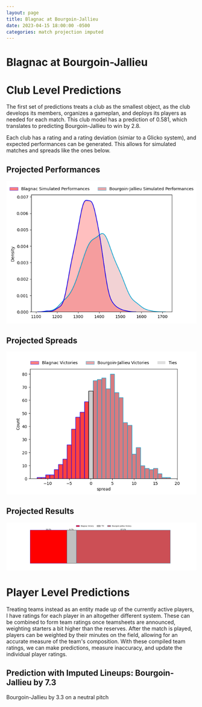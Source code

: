```yaml
---  
layout: page  
title: Blagnac at Bourgoin-Jallieu  
date: 2023-04-15 18:00:00 -0500  
categories: match projection imputed  
---
```

# Blagnac at Bourgoin-Jallieu

# Club Level Predictions


The first set of predictions treats a club as the smallest object, as the club develops its members, organizes a gameplan, and deploys its players as needed for each match. This club model has a prediction of 0.581, which translates to predicting Bourgoin-Jallieu to win by 2.8.

Each club has a rating and a rating deviation (simiar to a Glicko system), and expected performances can be generated. This allows for simulated matches and spreads like the ones below.
## Projected Performances


![Projected Performances](plots/performances_2023-04-15-Bourgoin-Jallieu-Blagnac.png)
## Projected Spreads


![Projected Spreads](plots/spreads_2023-04-15-Bourgoin-Jallieu-Blagnac.png)
## Projected Results


![Projected Results](plots/resultbar_2023-04-15-Bourgoin-Jallieu-Blagnac.png)
# Player Level Predictions


Treating teams instead as an entity made up of the currently active players, I have ratings for each player in an altogether different system. These can be combined to form team ratings once teamsheets are announced, weighting starters a bit higher than the reserves. After the match is played, players can be weighted by their minutes on the field, allowing for an accurate measure of the team's composition. With these compiled team ratings, we can make predictions, measure inaccuracy, and update the individual player ratings.
## Prediction with Imputed Lineups: Bourgoin-Jallieu by 7.3


Bourgoin-Jallieu by 3.3 on a neutral pitch

